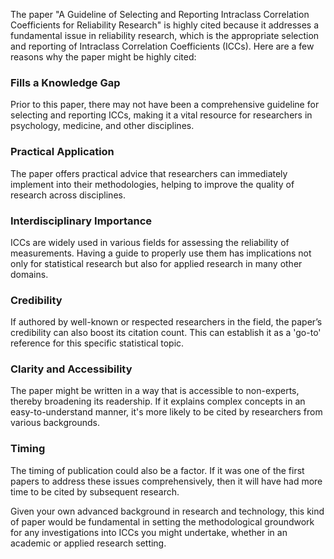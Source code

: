 The paper "A Guideline of Selecting and Reporting Intraclass Correlation Coefficients for Reliability Research" is highly cited because it addresses a fundamental issue in reliability research, which is the appropriate selection and reporting of Intraclass Correlation Coefficients (ICCs). Here are a few reasons why the paper might be highly cited:

### Fills a Knowledge Gap
Prior to this paper, there may not have been a comprehensive guideline for selecting and reporting ICCs, making it a vital resource for researchers in psychology, medicine, and other disciplines.

### Practical Application
The paper offers practical advice that researchers can immediately implement into their methodologies, helping to improve the quality of research across disciplines.

### Interdisciplinary Importance
ICCs are widely used in various fields for assessing the reliability of measurements. Having a guide to properly use them has implications not only for statistical research but also for applied research in many other domains.

### Credibility
If authored by well-known or respected researchers in the field, the paper’s credibility can also boost its citation count. This can establish it as a 'go-to' reference for this specific statistical topic.

### Clarity and Accessibility
The paper might be written in a way that is accessible to non-experts, thereby broadening its readership. If it explains complex concepts in an easy-to-understand manner, it's more likely to be cited by researchers from various backgrounds.

### Timing
The timing of publication could also be a factor. If it was one of the first papers to address these issues comprehensively, then it will have had more time to be cited by subsequent research.

Given your own advanced background in research and technology, this kind of paper would be fundamental in setting the methodological groundwork for any investigations into ICCs you might undertake, whether in an academic or applied research setting.
